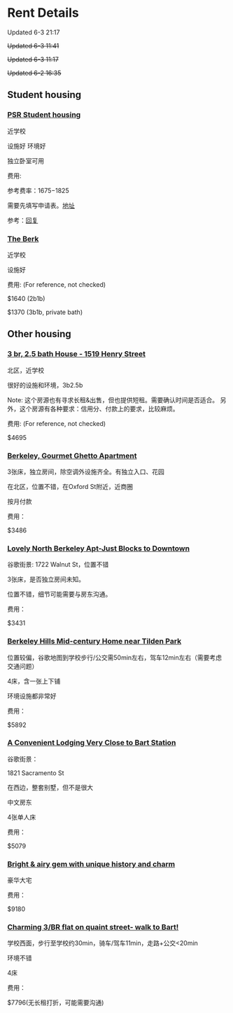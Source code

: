 # Rent Details
Updated 6-3 21:17

~~Updated 6-3 11:41~~

~~Updated 6-3 11:17~~

~~Updated 6-2 16:35~~
## Student housing
### [PSR Student housing](https://psrhousing.com/#starthere)
近学校

设施好 环境好

独立卧室可用

费用:

参考费率：$1675-$1825

需要先填写申请表。[地址](https://1367130.onlineleasing.realpage.com/#k=56387)

参考：[回复](/emails/PSR.pdf)

### [The Berk](https://www.theberkoncollege.com/berkeley/the-berk/student/)
近学校

设施好

费用: (For reference, not checked)

$1640 (2b1b)

$1370 (3b1b, private bath)


## Other housing
### [3 br, 2.5 bath House - 1519 Henry Street](https://www.apartments.com/3-br-25-bath-house-1519-henry-street-berkeley-ca/2esb10b/)

北区，近学校

很好的设施和环境，3b2.5b

Note: 这个房源也有寻求长租&出售，但也提供短租。需要确认时间是否适合。
另外，这个房源有各种要求：信用分、付款上的要求，比较麻烦。

费用: (For reference, not checked)

$4695

### [Berkeley, Gourmet Ghetto Apartment](https://zh.airbnb.com/rooms/1301123?adults=2&children=0&enable_m3_private_room=true&infants=0&location=Berkeley&pets=0&check_in=2023-08-16&check_out=2023-12-16&federated_search_id=763547aa-88ea-4a31-8ba2-c2baf32d8c92&source_impression_id=p3_1685693215_ZQFbLESo2FnteLme&translate_ugc=false)

3张床，独立房间，除空调外设施齐全。有独立入口、花园

在北区，位置不错，在Oxford St附近，近商圈

按月付款

费用：

$3486

### [Lovely North Berkeley Apt-Just Blocks to Downtown](https://zh.airbnb.com/rooms/714500714838383415?adults=2&children=0&enable_m3_private_room=true&infants=0&location=Berkeley&pets=0&check_in=2023-08-16&check_out=2023-12-16&federated_search_id=18af08d6-2c0a-4628-8df3-e40152a4eac4&source_impression_id=p3_1685693318_J1RZgA03J9Ix3A1G&translate_ugc=false)

谷歌街景: 1722 Walnut St，位置不错

3张床，是否独立房间未知。

位置不错，细节可能需要与房东沟通。

费用：

$3431

### [Berkeley Hills Mid-century Home near Tilden Park](https://zh.airbnb.com/rooms/940042?adults=4&location=%E4%BC%AF%E5%85%8B%E5%88%A9&check_in=2023-08-16&check_out=2023-12-20&federated_search_id=9e022bcd-64cd-476f-9bc5-0e83578de4b4&source_impression_id=p3_1685760655_i7tcBo6DZ0IxiZeo&translate_ugc=false)

位置较偏，谷歌地图到学校步行/公交需50min左右，驾车12min左右（需要考虑交通问题）

4床，含一张上下铺

环境设施都非常好

费用：

$5892

### [A Convenient Lodging Very Close to Bart Station](https://zh.airbnb.com/rooms/44684858?adults=4&check_in=2023-08-16&check_out=2023-12-20&federated_search_id=f6595064-a38f-407c-9e98-a8f9ef0de546&source_impression_id=p3_1685761536_LutHz%2Fp8aPfxo55Z&translate_ugc=false)

谷歌街景：

1821 Sacramento St

在西边，整套别墅，但不是很大

中文房东

4张单人床

费用：

$5079

### [Bright & airy gem with unique history and charm](https://zh.airbnb.com/rooms/711735226241155856?adults=4&check_in=2023-08-16&check_out=2023-12-20&federated_search_id=f6595064-a38f-407c-9e98-a8f9ef0de546&source_impression_id=p3_1685762270_XWyNI%2Bz2s0eUnBNI&translate_ugc=false)

豪华大宅

费用：

$9180

### [Charming 3/BR flat on quaint street- walk to Bart!](https://zh.airbnb.com/rooms/563964928873504596?adults=4&location=%E4%BC%AF%E5%85%8B%E5%88%A9&check_in=2023-08-16&check_out=2023-12-20&federated_search_id=873c4098-f54c-45d2-9460-a47a60977a79&source_impression_id=p3_1685763254_lVJ6ceW940QMSYKS&translate_ugc=false)

学校西面，步行至学校约30min，骑车/驾车11min，走路+公交<20min

环境不错

4床

费用：

$7796(无长租打折，可能需要沟通)